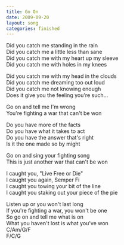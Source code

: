 ```yaml
---
title: Go On
date: 2009-09-20
layout: song
categories: finished
---
```

Did you catch me standing in the rain  
Did you catch me a little less than sane  
Did you catch me with my heart up my sleeve  
Did you catch me with holes in my knees  

Did you catch me with my head in the clouds  
Did you catch me dreaming too out loud  
Did you catch me not knowing enough  
Does it give you the feeling you're such…

<div class="chorus">
  Go on and tell me I'm wrong<br/>
  You're fighting a war that can't be won
</div>

Do you have more of the facts  
Do you have what it takes to act  
Do you have the answer that's right  
Is it the one made so by might

<div class="chorus">
  Go on and sing your fighting song<br/>
  This is just another war that can't be won
</div>

I caught you, "Live Free or Die"  
I caught you again, Semper Fi  
I caught you towing your bit of the line  
I caught you staking out your piece of the pie

<div class="chorus">
  Listen up or you won't last long<br/>
  If you're fighting a war, you won't be one<br/>
  So go on and tell me what is on<br/>
  What you haven't lost is what you've won
</div>

<div class="chords">
  C/Am/G/F<br/>
  F/C/G
</div>
